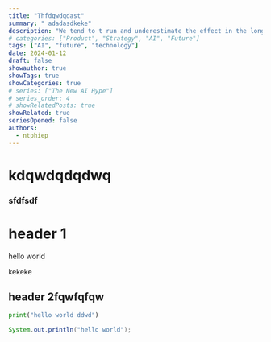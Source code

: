 ```yaml
---
title: "Thfdqwdqdast"
summary: " adadasdkeke"
description: "We tend to t run and underestimate the effect in the long run."
# categories: ["Product", "Strategy", "AI", "Future"]
tags: ["AI", "future", "technology"]
date: 2024-01-12    
draft: false
showauthor: true
showTags: true
showCategories: true
# series: ["The New AI Hype"]
# series_order: 4
# showRelatedPosts: true
showRelated: true
seriesOpened: false
authors:
  - ntphiep
---
```




# kdqwdqdqdwq


### sfdfsdf

# header 1


hello world

kekeke

## header 2fqwfqfqw

```python
print("hello world ddwd")
```

```java
System.out.println("hello world");

```

